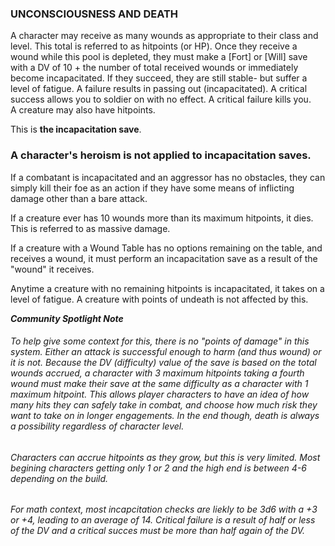 ### UNCONSCIOUSNESS AND DEATH

A character may receive as many wounds as appropriate to their class and level. This total is referred to as hitpoints (or HP). Once they receive a wound while this pool is depleted, they must make a [Fort] or [Will] save with a DV of 10 + the number of total received wounds or immediately become incapacitated. If they succeed, they are still stable- but suffer a level of fatigue. A failure results in passing out (incapacitated). A critical success allows you to soldier on with no effect. A critical failure kills you.  
A creature may also have hitpoints.

This is **the incapacitation save**.

### A character's heroism is not applied to incapacitation saves.

If a combatant is incapacitated and an aggressor has no obstacles, they can simply kill their foe as an action if they have some means of inflicting damage other than a bare attack.

If a creature ever has 10 wounds more than its maximum hitpoints, it dies. This is referred to as massive damage.

If a creature with a Wound Table has no options remaining on the table, and receives a wound, it must perform an incapacitation save as a result of the "wound" it receives.

Anytime a creature with no remaining hitpoints is incapacitated, it takes on a level of fatigue. A creature with points of undeath is not affected by this. 

***Community Spotlight Note***
###### To help give some context for this, there is no "points of damage" in this system. Either an attack is successful enough to harm (and thus wound) or it is not. Because the DV (difficulty) value of the save is based on the total wounds accrued, a character with 3 maximum hitpoints taking a fourth wound must make their save at the same difficulty as a character with 1 maximum hitpoint. This allows player characters to have an idea of how many hits they can safely take in combat, and choose how much risk they want to take on in longer engagements. In the end though, death is always a possibility regardless of character level.

###### Characters can accrue hitpoints as they grow, but this is very limited. Most begining characters getting only 1 or 2 and the high end is between 4-6 depending on the build.

###### For math context, most incapcitation checks are liekly to be 3d6 with a +3 or +4, leading to an average of 14. Critical failure is a result of half or less of the DV and a critical succes must be more than half again of the DV.
